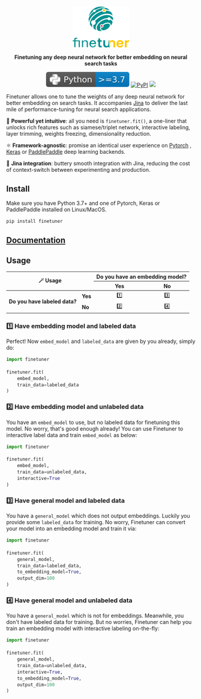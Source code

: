 <p align="center">
<img src="https://github.com/jina-ai/finetuner/blob/main/docs/_static/logo-light.svg?raw=true" alt="Finetuner logo: Finetuner allows one to finetune any deep Neural Network for better embedding on search tasks. It accompanies Jina to deliver the last mile of performance-tuning for neural search applications." width="150px">
</p>


<p align="center">
<b>Finetuning any deep neural network for better embedding on neural search tasks</b>
</p>

<p align=center>
<a href="https://pypi.org/project/finetuner/"><img src="https://github.com/jina-ai/jina/blob/master/.github/badges/python-badge.svg?raw=true" alt="Python 3.7 3.8 3.9" title="Finetuner supports Python 3.7 and above"></a>
<a href="https://pypi.org/project/finetuner/"><img src="https://img.shields.io/pypi/v/finetuner?color=%23099cec&amp;label=PyPI&amp;logo=pypi&amp;logoColor=white" alt="PyPI"></a>
<a href="https://slack.jina.ai"><img src="https://img.shields.io/badge/Slack-1.8k%2B-blueviolet?logo=slack&amp;logoColor=white"></a>
</p>

<!-- start elevator-pitch -->

Finetuner allows one to tune the weights of any deep neural network for better embedding on search tasks. It
accompanies [Jina](https://github.com/jina-ai/jina) to deliver the last mile of performance-tuning for neural search
applications.

🔱 **Powerful yet intuitive**: all you need is `finetuner.fit()`, a one-liner that unlocks rich features such as
siamese/triplet network, interactive labeling, layer trimming, weights freezing, dimensionality reduction.

⚛️ **Framework-agnostic**: promise an identical user experience on [Pytorch](https://pytorch.org/)
, [Keras](https://keras.io/) or [PaddlePaddle](https://github.com/PaddlePaddle/Paddle) deep learning backends.

🧈 **Jina integration**: buttery smooth integration with Jina, reducing the cost of context-switch between experimenting
and production.

<!-- end elevator-pitch -->

## Install

Make sure you have Python 3.7+ and one of Pytorch, Keras or PaddlePaddle installed on Linux/MacOS.

```bash
pip install finetuner
```

## [Documentation](https://finetuner.jina.ai)

## Usage

<table>
<thead>
  <tr>
    <th colspan="2" rowspan="2">🪄 Usage</th>
    <th colspan="2">Do you have an embedding model?</th>
  </tr>
  <tr>
    <th>Yes</th>
    <th>No</th>
  </tr>
</thead>
<tbody>
  <tr>
    <td rowspan="2"><b>Do you have labeled data?</b></td>
    <td><b>Yes</b></td>
    <td align="center">1️⃣</td>
    <td align="center">3️⃣</td>
  </tr>
  <tr>
    <td><b>No</b></td>
    <td align="center">2️⃣</td>
    <td align="center">4️⃣</td>
  </tr>
</tbody>
</table>

### 1️⃣ Have embedding model and labeled data

Perfect! Now `embed_model` and `labeled_data` are given by you already, simply do:

```python
import finetuner

finetuner.fit(
    embed_model,
    train_data=labeled_data
)
```

### 2️⃣ Have embedding model and unlabeled data

You have an `embed_model` to use, but no labeled data for finetuning this model. No worry, that's good enough already!
You can use Finetuner to interactive label data and train `embed_model` as below:

```python
import finetuner

finetuner.fit(
    embed_model,
    train_data=unlabeled_data,
    interactive=True
)
```

### 3️⃣ Have general model and labeled data

You have a `general_model` which does not output embeddings. Luckily you provide some `labeled_data` for training. No
worry, Finetuner can convert your model into an embedding model and train it via:

```python
import finetuner

finetuner.fit(
    general_model,
    train_data=labeled_data,
    to_embedding_model=True,
    output_dim=100
)
```

### 4️⃣ Have general model and unlabeled data

You have a `general_model` which is not for embeddings. Meanwhile, you don't have labeled data for training. But no
worries, Finetuner can help you train an embedding model with interactive labeling on-the-fly:

```python
import finetuner

finetuner.fit(
    general_model,
    train_data=unlabeled_data,
    interactive=True,
    to_embedding_model=True,
    output_dim=100
)
```
